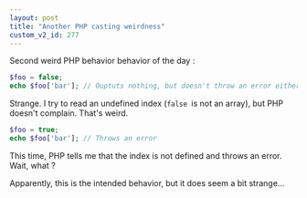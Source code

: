 ```yaml
---
layout: post
title: "Another PHP casting weirdness"
custom_v2_id: 277
---
```


Second weird PHP behavior behavior of the day :


```php
$foo = false;
echo $foo['bar']; // Ouptuts nothing, but doesn't throw an error either
```

Strange. I try to read an undefined index (`false `is not an array), but PHP
doesn't complain. That's weird.


```php
$foo = true;
echo $foo['bar']; // Throws an error
```

This time, PHP tells me that the index is not defined and throws an error.
Wait, what ?

Apparently, this is the intended behavior, but it does seem a bit strange...

